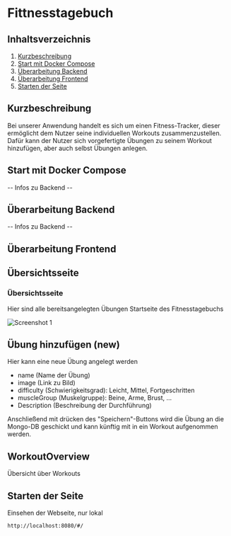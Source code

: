 Fittnesstagebuch
==============================

Inhaltsverzeichnis
------------------

 1. [Kurzbeschreibung](#kurzbeschreibung)
 1. [Start mit Docker Compose](#start-mit-docker-compose)
 1. [Überarbeitung Backend](#überarbeitung-backend)
 1. [Überarbeitung Frontend](#überarbeitung-frontend)
 1. [Starten der Seite](#starten-der-seite)

Kurzbeschreibung
----------------

Bei unserer Anwendung handelt es sich um einen Fitness-Tracker, dieser ermöglicht
dem Nutzer seine individuellen Workouts zusammenzustellen. Dafür kann der Nutzer
sich vorgefertigte Übungen zu seinem Workout hinzufügen, aber auch selbst Übungen
anlegen.

Start mit Docker Compose
------------------------

-- Infos zu Backend --

Überarbeitung Backend
------------------------
-- Infos zu Backend --

Überarbeitung Frontend
------------------------
## Übersichtsseite
### Übersichtsseite

Hier sind alle bereitsangelegten Übungen
Startseite des Fitnesstagebuchs

![Screenshot 1](screenshot1.png?raw=true)

## Übung hinzufügen (new)

Hier kann eine neue Übung angelegt werden
- name (Name der Übung)
- image (Link zu Bild)
- difficulty (Schwierigkeitsgrad): Leicht, Mittel, Fortgeschritten
- muscleGroup (Muskelgruppe): Beine, Arme, Brust, ...
- Description (Beschreibung der Durchführung)

Anschließend mit drücken des "Speichern"-Buttons wird die Übung an die Mongo-DB
geschickt und kann künftig mit in ein Workout aufgenommen werden.

## WorkoutOverview
Übersicht über Workouts

Starten der Seite
------------------------
Einsehen der Webseite, nur lokal
```sh
http://localhost:8080/#/
```
